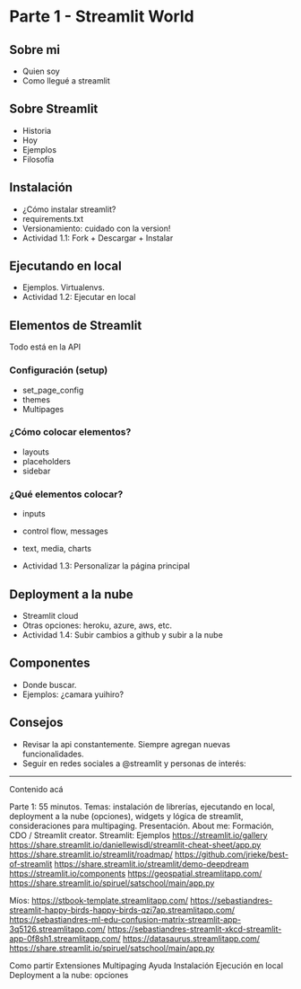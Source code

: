 # Parte 1 - Streamlit World

## Sobre mi
- Quien soy
- Como llegué a streamlit

## Sobre Streamlit
- Historia
- Hoy
- Ejemplos
- Filosofía

## Instalación
- ¿Cómo instalar streamlit?
- requirements.txt
- Versionamiento: cuidado con la version!
- Actividad 1.1: Fork + Descargar + Instalar

## Ejecutando en local
- Ejemplos. Virtualenvs.
- Actividad 1.2: Ejecutar en local

## Elementos de Streamlit
Todo está en la API

### Configuración (setup)
- set_page_config
- themes
- Multipages

### ¿Cómo colocar elementos?
- layouts
- placeholders
- sidebar

### ¿Qué elementos colocar?
- inputs
- control flow, messages
- text, media, charts

- Actividad 1.3: Personalizar la página principal

## Deployment a la nube
- Streamlit cloud
- Otras opciones: heroku, azure, aws, etc.
- Actividad 1.4: Subir cambios a github y subir a la nube

## Componentes
- Donde buscar. 
- Ejemplos: ¿camara yuihiro?

## Consejos
- Revisar la api constantemente. Siempre agregan nuevas funcionalidades.
- Seguir en redes sociales a @streamlit y personas de interés: 

---
Contenido acá


Parte 1: 55 minutos. Temas: instalación de librerías, ejecutando en local, deployment a la nube (opciones), widgets y lógica de streamlit, consideraciones para multipaging.
Presentación.
About me: Formación, CDO / Streamlit creator.
Streamlit:
Ejemplos
https://streamlit.io/gallery
https://share.streamlit.io/daniellewisdl/streamlit-cheat-sheet/app.py
https://share.streamlit.io/streamlit/roadmap/
https://github.com/jrieke/best-of-streamlit 
https://share.streamlit.io/streamlit/demo-deepdream
https://streamlit.io/components
https://geospatial.streamlitapp.com/
https://share.streamlit.io/spiruel/satschool/main/app.py  
 
Míos:
https://stbook-template.streamlitapp.com/
https://sebastiandres-streamlit-happy-birds-happy-birds-qzi7ap.streamlitapp.com/ 
https://sebastiandres-ml-edu-confusion-matrix-streamlit-app-3q5126.streamlitapp.com/
https://sebastiandres-streamlit-xkcd-streamlit-app-0f8sh1.streamlitapp.com/ 
https://datasaurus.streamlitapp.com/
https://share.streamlit.io/spiruel/satschool/main/app.py  

Como partir
Extensiones
Multipaging
Ayuda
Instalación
Ejecución en local
Deployment a la nube: opciones
